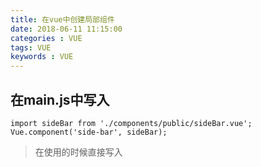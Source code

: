 ```yaml
---
title: 在vue中创建局部组件
date: 2018-06-11 11:15:00
categories : VUE
tags: VUE
keywords : VUE
---
```


## 在main.js中写入

```
import sideBar from './components/public/sideBar.vue';
Vue.component('side-bar', sideBar);

```

> 在使用的时候直接写入<side-bar></side-bar>